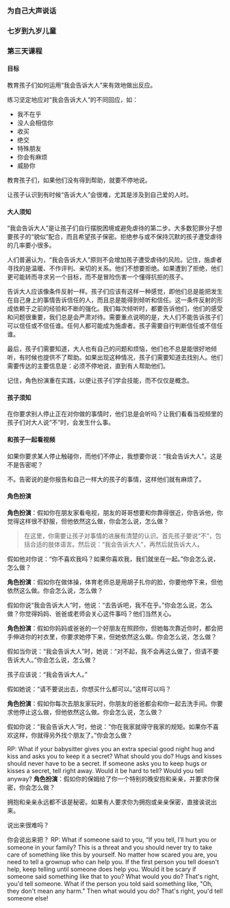 ### 为自己大声说话

### 七岁到九岁儿童

### 第三天课程

#### 目标

教育孩子们如何运用“我会告诉大人”来有效地做出反应。

练习坚定地应对“我会告诉大人”的不同回应，如：

* 我不在乎
* 没人会相信你
* 收买
* 绝交
* 特殊朋友
* 你会有麻烦
* 威胁你

教育孩子们，如果他们没有得到帮助，就要不停地说。

让孩子认识到有时候“告诉大人”会很难，尤其是涉及到自己爱的人时。

#### 大人须知

“我会告诉大人”是让孩子们自行摆脱困境或避免虐待的第二步。大多数犯罪分子想要孩子的“貌似”配合，而且希望孩子保密。拒绝参与或不保持沉默的孩子遭受虐待的几率要小很多。

人们普遍认为，“我会告诉大人”原则不会增加孩子遭受虐待的风险。记住，施虐者寻找的是温暖、不作评判、亲切的关系。他们不想要拒绝。如果遭到了拒绝，他们更可能转而寻求另一个目标，而不是冒险伤害一个懂得抗拒的孩子。

告诉大人应该像条件反射一样。孩子们应该有这样一种感觉，即他们总是能把发生在自己身上的事情告诉信任的人，而且总是能得到倾听和信任。这一条件反射的形成依赖于之前的经验和不断的强化。我们每次倾听时，都要告诉他们，他们的感受和问题很重要，我们总是会严肃对待。需要重点说明的是，大人们不能告诉孩子们可以信任或不信任谁。任何人都可能成为施虐者。孩子需要自行判断信任或不信任谁。

最后，孩子们需要知道，大人也有自己的问题和烦恼，他们也不总是能很好地倾听，有时候也提供不了帮助。如果出现这种情况，孩子们需要知道去找别人。他们需要传达的主要信息是：必须不停地说，直到有人帮助他们。

记住，角色扮演重在实践，以便让孩子们学会技能，而不仅仅是概念。

#### 孩子须知

在你要求别人停止正在对你做的事情时，他们总是会听吗？让我们看看当视频里的孩子们对大人说“不”时，会发生什么事。

#### 和孩子一起看视频

如果你要求某人停止触碰你，而他们不停止，我想要你说：“我会告诉大人”。这是不是告密呢？

不。告密说的是你报告和自己一样大的孩子的事情，这样他们就有麻烦了。

#### 角色扮演

**角色扮演**：假如你在朋友家看电视，朋友的哥哥想要和你靠得很近，你告诉他，你觉得这样很不舒服，但他依然这么做，你会怎么说，怎么做？

> 在这里，你需要让孩子对事情的进展有清楚的认识。首先孩子要说“不”，包括合适的肢体语言。然后说：“我会告诉大人”，再然后就告诉大人。

假如他对你说：“你不喜欢我吗？如果你喜欢我，我们就坐在一起。”你会怎么说，怎么做？

**角色扮演**：假如你在做体操，体育老师总是用胡子扎你的脸，你要他停下来，但他依然这么做。你会怎么说，怎么做？

假如你说“我会告诉大人”时，他说：“去告诉吧，我不在乎。”你会怎么说，怎么做？你觉得妈妈、爸爸或老师会关心这件事吗？他们当然关心。

**角色扮演**：假如你妈妈或爸爸的一个好朋友在照顾你，但她每次靠近你时，都会把手伸进你的衬衣里，你要求她停下来，但她依然这么做。你会怎么说，怎么做？

假如当你说：“我会告诉大人”时，她说：“对不起，我不会再这么做了，但请不要告诉大人。”你会怎么说，怎么做？

孩子应该说：“我会告诉大人。”

假如她说：“请不要说出去，你想买什么都可以。”这样可以吗？

**角色扮演**：假如你每次去朋友家玩时，你朋友的爸爸都会和你一起去洗手间。你要求他停止这么做，但他依然这么做。你会怎么说，怎么做？

假如你说：“我会告诉大人”时，他说：“你在我家就得守我家的规矩。如果你不喜欢这样，你就得另外找个朋友了。”你会怎么做？

RP:   What if your babysitter gives you an extra special good night hug and kiss and asks you to keep it a secret?  What should you do?
Hugs and kisses should never have to be a secret. If someone asks you to keep hugs or kisses a secret, tell right away.
Would it be hard to tell?
Would you tell anyway?
**角色扮演**：假如你的保姆给了你一个特别的晚安抱和亲亲，并要求你保密，你会怎么做？

拥抱和亲亲永远都不该是秘密。如果有人要求你为拥抱或亲亲保密，直接诶说出来。

说出来很难吗？

你会说出来把？
RP:   What if someone said to you, “If you tell, I’ll hurt you or someone in your family?
This is a threat and you should never try to take care of something like this by yourself. No matter how scared you are, you need to tell a grownup who can help you. If the first person you tell doesn't help, keep telling until someone does help you.
Would it be scary if someone said something like that to you? 
What would you do?   That's right, you'd tell someone.
What if the person you told said something like, "Oh, they don't mean any harm."  Then what would you do?
That's right, you'd tell someone else!




